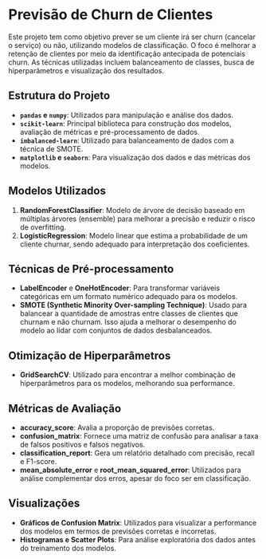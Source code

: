 # Previsão de Churn de Clientes

Este projeto tem como objetivo prever se um cliente irá ser churn (cancelar o serviço) ou não, utilizando modelos de classificação. O foco é melhorar a retenção de clientes por meio da identificação antecipada de potenciais churn. As técnicas utilizadas incluem balanceamento de classes, busca de hiperparâmetros e visualização dos resultados.

## Estrutura do Projeto

- **`pandas` e `numpy`**: Utilizados para manipulação e análise dos dados.
- **`scikit-learn`**: Principal biblioteca para construção dos modelos, avaliação de métricas e pré-processamento de dados.
- **`imbalanced-learn`**: Utilizado para balanceamento de dados com a técnica de SMOTE.
- **`matplotlib` e `seaborn`**: Para visualização dos dados e das métricas dos modelos.

## Modelos Utilizados

1. **RandomForestClassifier**: Modelo de árvore de decisão baseado em múltiplas árvores (ensemble) para melhorar a precisão e reduzir o risco de overfitting.
2. **LogisticRegression**: Modelo linear que estima a probabilidade de um cliente churnar, sendo adequado para interpretação dos coeficientes.

## Técnicas de Pré-processamento

- **LabelEncoder** e **OneHotEncoder**: Para transformar variáveis categóricas em um formato numérico adequado para os modelos.
- **SMOTE (Synthetic Minority Over-sampling Technique)**: Usado para balancear a quantidade de amostras entre classes de clientes que churnam e não churnam. Isso ajuda a melhorar o desempenho do modelo ao lidar com conjuntos de dados desbalanceados.

## Otimização de Hiperparâmetros

- **GridSearchCV**: Utilizado para encontrar a melhor combinação de hiperparâmetros para os modelos, melhorando sua performance.

## Métricas de Avaliação

- **accuracy_score**: Avalia a proporção de previsões corretas.
- **confusion_matrix**: Fornece uma matriz de confusão para analisar a taxa de falsos positivos e falsos negativos.
- **classification_report**: Gera um relatório detalhado com precisão, recall e F1-score.
- **mean_absolute_error** e **root_mean_squared_error**: Utilizados para análise complementar dos erros, apesar do foco ser em classificação.

## Visualizações

- **Gráficos de Confusion Matrix**: Utilizados para visualizar a performance dos modelos em termos de previsões corretas e incorretas.
- **Histogramas e Scatter Plots**: Para análise exploratória dos dados antes do treinamento dos modelos.
